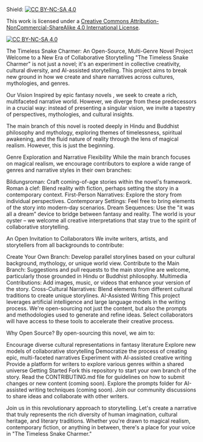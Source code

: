 Shield: [![CC BY-NC-SA 4.0][cc-by-nc-sa-shield]][cc-by-nc-sa]

This work is licensed under a
[Creative Commons Attribution-NonCommercial-ShareAlike 4.0 International License][cc-by-nc-sa].

[![CC BY-NC-SA 4.0][cc-by-nc-sa-image]][cc-by-nc-sa]

[cc-by-nc-sa]: http://creativecommons.org/licenses/by-nc-sa/4.0/
[cc-by-nc-sa-image]: https://licensebuttons.net/l/by-nc-sa/4.0/88x31.png
[cc-by-nc-sa-shield]: https://img.shields.io/badge/License-CC%20BY--NC--SA%204.0-lightgrey.svg

The Timeless Snake Charmer: An Open-Source, Multi-Genre Novel Project
Welcome to a New Era of Collaborative Storytelling
"The Timeless Snake Charmer" is not just a novel; it's an experiment in collective creativity, cultural diversity, and AI-assisted storytelling. This project aims to break new ground in how we create and share narratives across cultures, mythologies, and genres.

Our Vision
Inspired by epic fantasy novels , we seek to create a rich, multifaceted narrative world. However, we diverge from these predecessors in a crucial way: instead of presenting a singular vision, we invite a tapestry of perspectives, mythologies, and cultural insights.

The main branch of this novel is rooted deeply in Hindu and Buddhist philosophy and mythology, exploring themes of timelessness, spiritual awakening, and the fluid nature of reality through the lens of magical realism. However, this is just the beginning.

Genre Exploration and Narrative Flexibility
While the main branch focuses on magical realism, we encourage contributors to explore a wide range of genres and narrative styles in their own branches:

Bildungsroman: Craft coming-of-age stories within the novel's framework.
Roman à clef: Blend reality with fiction, perhaps setting the story in a contemporary context.
First-Person Narratives: Explore the story from individual perspectives.
Contemporary Settings: Feel free to bring elements of the story into modern-day scenarios.
Dream Sequences: Use the "it was all a dream" device to bridge between fantasy and reality.
The world is your oyster – we welcome all creative interpretations that stay true to the spirit of collaborative storytelling.

An Open Invitation to Collaborators
We invite writers, artists, and storytellers from all backgrounds to contribute:

Create Your Own Branch: Develop parallel storylines based on your cultural background, mythology, or unique world view.
Contribute to the Main Branch: Suggestions and pull requests to the main storyline are welcome, particularly those grounded in Hindu or Buddhist philosophy.
Multimedia Contributions: Add images, music, or videos that enhance your version of the story.
Cross-Cultural Narratives: Blend elements from different cultural traditions to create unique storylines.
AI-Assisted Writing
This project leverages artificial intelligence and large language models in the writing process. We're open-sourcing not just the content, but also the prompts and methodologies used to generate and refine ideas. Select collaborators will have access to these tools to accelerate their creative process.

Why Open Source?
By open-sourcing this novel, we aim to:

Encourage diverse cultural representations in fantasy literature
Explore new models of collaborative storytelling
Democratize the process of creating epic, multi-faceted narratives
Experiment with AI-assisted creative writing
Provide a platform for writers to explore various genres within a shared universe
Getting Started
Fork this repository to start your own branch of the story.
Read the CONTRIBUTING.md file for guidelines on how to submit changes or new content (coming soon).
Explore the prompts folder for AI-assisted writing techniques (coming soon).
Join our community discussions to share ideas and collaborate with other writers.


Join us in this revolutionary approach to storytelling. Let's create a narrative that truly represents the rich diversity of human imagination, cultural heritage, and literary traditions. Whether you're drawn to magical realism, contemporary fiction, or anything in between, there's a place for your voice in "The Timeless Snake Charmer."

